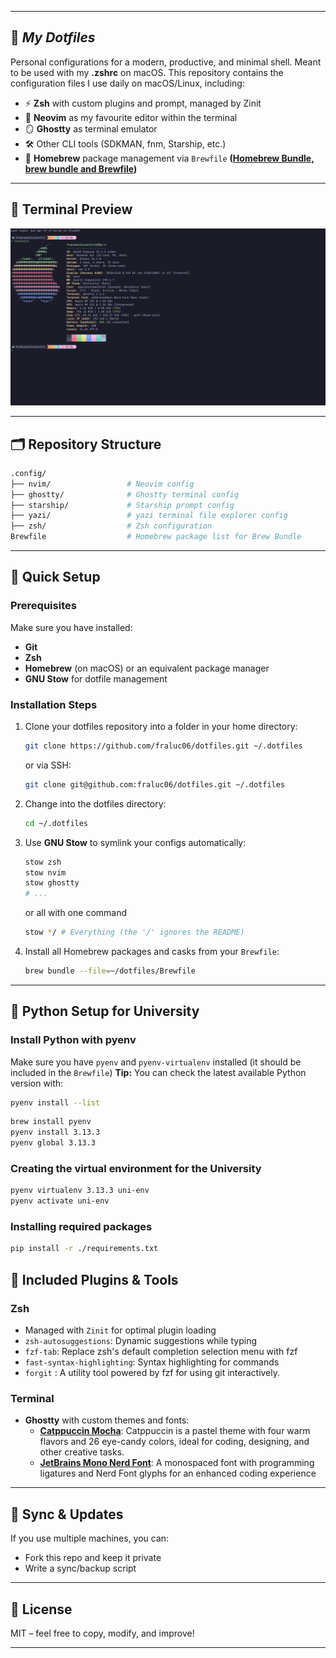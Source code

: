 
---

## 📁 ***My Dotfiles***

Personal configurations for a modern, productive, and minimal shell.
Meant to be used with my **.zshrc** on macOS.
This repository contains the configuration files I use daily on macOS/Linux, including:

- ⚡ **Zsh** with custom plugins and prompt, managed by Zinit
- 📝 **Neovim** as my favourite editor within the terminal
- 🪞 **Ghostty** as terminal emulator
- 🛠️ Other CLI tools (SDKMAN, fnm, Starship, etc.)
- 🍺 **Homebrew** package management via `Brewfile`  **([Homebrew Bundle, brew bundle and Brewfile](https://docs.brew.sh/Brew-Bundle-and-Brewfile))**

---

## 📸 **Terminal Preview**

![Ghostty Preview](./preview.png)

---

## 🗂 **Repository Structure**

```bash
.config/
├── nvim/                 # Neovim config
├── ghostty/              # Ghostty terminal config
├── starship/             # Starship prompt config
├── yazi/                 # yazi terminal file explorer config
├── zsh/                  # Zsh configuration
Brewfile                  # Homebrew package list for Brew Bundle
```

---

## 🚀 **Quick Setup**

### Prerequisites

Make sure you have installed:
- **Git**
- **Zsh**
- **Homebrew** (on macOS) or an equivalent package manager
- **GNU Stow** for dotfile management

### **Installation Steps**

1. Clone your dotfiles repository into a folder in your home directory:

    ```bash
    git clone https://github.com/fraluc06/dotfiles.git ~/.dotfiles
    ```
    or via SSH:

    ```bash
    git clone git@github.com:fraluc06/dotfiles.git ~/.dotfiles
    ```

2. Change into the dotfiles directory:

    ```bash
    cd ~/.dotfiles
    ```

3. Use **GNU Stow** to symlink your configs automatically:

    ```bash
    stow zsh
    stow nvim
    stow ghostty
    # ...
    ```
    or all with one command

    ```bash
    stow */ # Everything (the '/' ignores the README)
    ```

4. Install all Homebrew packages and casks from your `Brewfile`:

    ```bash
    brew bundle --file=~/dotfiles/Brewfile
    ```

---

## 🐍 **Python Setup for University**

### Install Python with pyenv

Make sure you have `pyenv` and `pyenv-virtualenv` installed (it should be included in the `Brewfile`)
**Tip:** You can check the latest available Python version with:
```bash
pyenv install --list
```
```bash
brew install pyenv
pyenv install 3.13.3
pyenv global 3.13.3
```
### Creating the virtual environment for the University
```bash
pyenv virtualenv 3.13.3 uni-env
pyenv activate uni-env
```
### Installing required packages
```bash
pip install -r ./requirements.txt
```

## 🧩 **Included Plugins & Tools**

### **Zsh**
- Managed with `Zinit` for optimal plugin loading
- `zsh-autosuggestions`: Dynamic suggestions while typing
- `fzf-tab`: Replace zsh's default completion selection menu with fzf
- `fast-syntax-highlighting`: Syntax highlighting for commands
- `forgit` : A utility tool powered by fzf for using git interactively.

### **Terminal**
- **Ghostty** with custom themes and fonts:
  - **[Catppuccin Mocha](https://github.com/catppuccin/)**: Catppuccin is a pastel theme with four warm flavors and 26 eye-candy colors, ideal for coding, designing, and other creative tasks.
  - **[JetBrains Mono Nerd Font](https://www.nerdfonts.com/font-downloads)**: A monospaced font with programming ligatures and Nerd Font glyphs for an enhanced coding experience

---

## 🔄 **Sync & Updates**

If you use multiple machines, you can:
- Fork this repo and keep it private
- Write a sync/backup script

---

## 📜 **License**

MIT – feel free to copy, modify, and improve!

---
